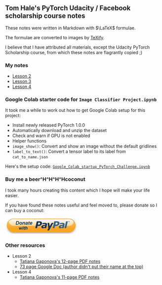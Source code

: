 ## Tom Hale's PyTorch Udacity / Facebook scholarship course notes

These notes were written in Markdown with $\LaTeX$ formulae.

The formulae are converted to images by [TeXify](https://github.com/apps/texify).

I believe that I have attributed all materials, except the Udacity PyTorch Scholarship course, from which these notes are flagrantly copied ;)

### My notes

* [Lesson 2](notes/lesson-2.md)
* [Lesson 3](notes/lesson-3.md)
* [Lesson 4](notes/lesson-4.md)

### Google Colab starter code for `Image Classifier Project.ipynb`
It took me a while to work out how to get Google Colab setup for this project:

 * Install newly released PyTorch 1.0.0
 * Automatically download and unzip the dataset
 * Check and warn if GPU is not enabled
 * Helper functions
  * `image_show()`: Convert and show an image without the default gridlines
  * `label_to_text()`: Convert a tensor label to its label from `cat_to_name.json`

Here's the setup code: [`Google_Colab_startup_PyTorch_Challenge.ipynb`](code/Google_Colab_startup_PyTorch_Challenge.ipynb)

### Buy me a beer^H^H^H^Hcoconut
I took many hours creating this content which I hope will make your life easier.

If you have found these notes useful and feel moved to, please donate so I can buy a coconut:

[![Donate button](paypal-donate.png)](https://www.paypal.me/TomHale)

### Other resources

* Lesson 2
  * [Tatiana Gaponova's 12-page PDF notes](https://github.com/baroquerock/udacity_notes/blob/master/udacity_nn_basics_tatiana_gaponova.pdf)
  * [73 page Google Doc (author didn't put their name at the top)](https://docs.google.com/document/d/13ESfbTuCja7mEZLfMz-4JxEsaxWyDOoua4gRWC6860c/edit)
* Lesson 4
  * [Tatiana Gaponova's 11-page PDF notes](https://github.com/baroquerock/udacity_notes/blob/master/udacity_cnn_tatiana_gaponova.pdf)
